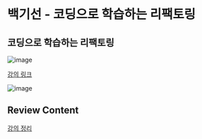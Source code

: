 # 백기선 - 코딩으로 학습하는 리팩토링

## 코딩으로 학습하는 리팩토링

![image](https://user-images.githubusercontent.com/66561524/158017680-6bda79a7-c0dc-4050-8ed3-8aaf0cc7b0ee.png)

[강의 링크](https://www.inflearn.com/course/%EB%A6%AC%ED%8C%A9%ED%86%A0%EB%A7%81)

![image](https://user-images.githubusercontent.com/66561524/158017606-e2a4b006-4f0f-449b-99dc-edac20839418.png)


## Review Content

[강의 정리](https://valuable-parsnip-9b0.notion.site/cb142c6ed9fe4d0e9839e500774cd545)
